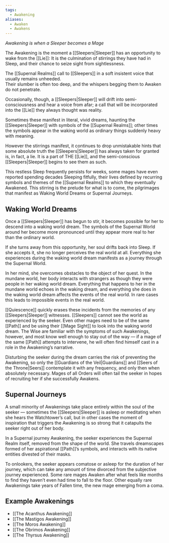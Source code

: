 ```yaml
---
tags:
  - Awakening
aliases:
  - Awaken
  - Awakens
---
```

_Awakening is when a Sleeper becomes a Mage_

The Awakening is the moment a [[Sleepers|Sleeper]] has an opportunity to wake from the [[Lie]]: 
It is the culmination of stirrings they have had in Sleep, and their chance to seize sight from sightlessness.

The [[Supernal Realms]] call to [[Sleepers]] in a soft insistent voice that usually remains unheeded.\
Their slumber is often too deep, and the whispers begging them to Awaken do not penetrate. 

Occasionally, though, a [[Sleepers|Sleeper]] will drift into semi-consciousness and hear a voice from afar; a call that will be incorporated into the [[Lie]] they always thought was reality.

Sometimes these manifest in literal, vivid dreams, haunting the [[Sleepers|Sleeper]] with symbols of the [[Supernal Realms]]; other times the symbols appear in the waking world as ordinary things suddenly heavy with meaning.

However the stirrings manifest, it continues to drop unmistakable hints that some absolute truth the [[Sleepers|Sleeper]] has always taken for granted is, in fact, a lie. It is a part of THE [[Lie]], and the semi-conscious [[Sleepers|Sleeper]] begins to see them as such.

This restless Sleep frequently persists for weeks, some mages have even reported spending decades Sleeping fitfully, their lives defined by recurring symbols and themes of the [[Supernal Realms]] to which they eventually Awakened. This stirring is the prelude for what is to come, the pilgrimages that manifest as Waking World Dreams or Supernal Journeys.

## Waking World Dreams
Once a [[Sleepers|Sleeper]] has begun to stir, it becomes possible for her to descend into a waking world dream. The symbols of the Supernal World around her become more pronounced until they appear more real to her than the ordinary world. 

If she turns away from this opportunity, her soul drifts back into Sleep. If she accepts it, she no longer perceives the real world at all. Everything she experiences during the waking world dream manifests as a journey through the Supernal World. 

In her mind, she overcomes obstacles to the object of her quest. In the mundane world, her body interacts with strangers as though they were people in her waking world dream. Everything that happens to her in the mundane world echoes in the waking dream, and everything she does in the waking world dream affects the events of the real world. In rare cases this leads to impossible events in the real world. 

[[Quiescence]] quickly erases these incidents from the memories of any [[Sleepers|Sleeper]] witnesses. [[Sleepers]] cannot see the world as experienced by the seeker. Even other mages need to be of the same [[Path]] and be using their [[Mage Sight]] to look into the waking world dream. The Wise are familiar with the symptoms of such Awakenings, however, and most know well enough to stay out of the way — if a mage of the same [[Path]] attempts to intervene, he will often find himself cast in a role in the Awakening’s narrative. 

Disturbing the seeker during the dream carries the risk of preventing the Awakening, so only the [[Guardians of the Veil|Guardians]] and [[Seers of the Throne|Seers]] contemplate it with any frequency, and only then when absolutely necessary. Mages of all Orders will often tail the seeker in hopes of recruiting her if she successfully Awakens.

## Supernal Journeys
A small minority of Awakenings take place entirely within the soul of the seeker — sometimes the [[Sleepers|Sleeper]] is asleep or meditating when she hears the Watchtower’s call, but in other cases the moment of inspiration that triggers the Awakening is so strong that it catapults the seeker right out of her body. 

In a Supernal journey Awakening, the seeker experiences the Supernal Realm itself, removed from the shape of the world. She travels dreamscapes formed of her aspirational [[Path]]’s symbols, and interacts with its native entities divested of their masks. 

To onlookers, the seeker appears comatose or asleep for the duration of her journey, which can take any amount of time divorced from the subjective journey experienced. Some rare mages Awaken after what feels like months to find they haven’t even had time to fall to the floor. Other equally rare Awakenings take years of Fallen time, the new mage emerging from a coma.

## Example Awakenings

- [[The Acanthus Awakening]]
- [[The Mastigos Awakening]]
- [[The Moros Awakening]]
- [[The Obrimos Awakening]]
- [[The Thyrsus Awakening]]
